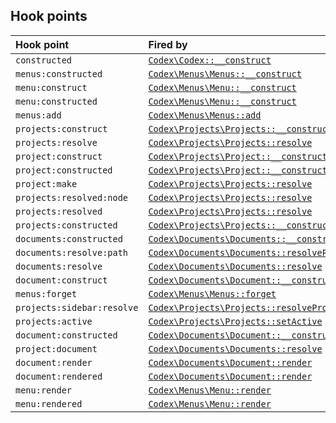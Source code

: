 <!---
title: Hooks
subtitle: Develop
-->


## Hook points

| Hook point                       | Fired by                                                                                                                         |
|:---------------------------------|:---------------------------------------------------------------------------------------------------------------------------------|
| `constructed`              | [`Codex\Codex::__construct`](hooks.md#codex:phpdoc:popover:Codex\Codex:__construct)                                                     |
| `menus:constructed`        | [`Codex\Menus\Menus::__construct`](#codex:phpdoc:popover:Codex\Menus\Menus:__construct)                                         |
| `menu:construct`           | [`Codex\Menus\Menu::__construct`](#codex:phpdoc:popover:Codex\Menus\Menu::__construct)                                           |
| `menu:constructed`         | [`Codex\Menus\Menu::__construct`](#codex:phpdoc:popover:Codex\Menus\Menu::__construct)                                           |
| `menus:add`                | [`Codex\Menus\Menus::add`](#codex:phpdoc:popover:Codex\Menus\Menus::add)                                                         |
| `projects:construct`       | [`Codex\Projects\Projects::__construct`](#codex:phpdoc:popover:Codex\Projects\Projects::__construct)                             |
| `projects:resolve`         | [`Codex\Projects\Projects::resolve`](#codex:phpdoc:popover:Codex\Projects\Projects::resolve)                                     |
| `project:construct`        | [`Codex\Projects\Project::__construct`](#codex:phpdoc:popover:Codex\Projects\Project::__construct)                               |
| `project:constructed`      | [`Codex\Projects\Project::__construct`](#codex:phpdoc:popover:Codex\Projects\Project::__construct)                               |
| `project:make`             | [`Codex\Projects\Projects::resolve`](#codex:phpdoc:popover:Codex\Projects\Projects::resolve)                                     |
| `projects:resolved:node`   | [`Codex\Projects\Projects::resolve`](#codex:phpdoc:popover:Codex\Projects\Projects::resolve)                                     |
| `projects:resolved`        | [`Codex\Projects\Projects::resolve`](#codex:phpdoc:popover:Codex\Projects\Projects::resolve)                                     |
| `projects:constructed`     | [`Codex\Projects\Projects::__construct`](#codex:phpdoc:popover:Codex\Projects\Projects::__construct)                             |
| `documents:constructed`    | [`Codex\Documents\Documents::__construct`](#codex:phpdoc:popover:Codex\Documents\Documents::__construct)                         |
| `documents:resolve:path`   | [`Codex\Documents\Documents::resolvePathName`](#codex:phpdoc:popover:Codex\Documents\Documents::resolvePathName)                 |
| `documents:resolve`        | [`Codex\Documents\Documents::resolve`](#codex:phpdoc:popover:Codex\Documents\Documents::resolve)                                 |
| `document:construct`       | [`Codex\Documents\Document::__construct`](#codex:phpdoc:popover:Codex\Documents\Document::__construct)                           |
| `menus:forget`             | [`Codex\Menus\Menus::forget`](#codex:phpdoc:popover:Codex\Menus\Menus::forget)                                                   |
| `projects:sidebar:resolve` | [`Codex\Projects\Projects::resolveProjectSidebarMenu`](#codex:phpdoc:popover:Codex\Projects\Projects::resolveProjectSidebarMenu) |
| `projects:active`          | [`Codex\Projects\Projects::setActive`](#codex:phpdoc:popover:Codex\Projects\Projects::setActive)                                 |
| `document:constructed`     | [`Codex\Documents\Document::__construct`](#codex:phpdoc:popover:Codex\Documents\Document::__construct)                           |
| `project:document`         | [`Codex\Documents\Documents::resolve`](#codex:phpdoc:popover:Codex\Documents\Documents::resolve)                                 |
| `document:render`          | [`Codex\Documents\Document::render`](#codex:phpdoc:popover:Codex\Documents\Document::render)                                     |
| `document:rendered`        | [`Codex\Documents\Document::render`](#codex:phpdoc:popover:Codex\Documents\Document::render)                                     |
| `menu:render`              | [`Codex\Menus\Menu::render`](#codex:phpdoc:popover:Codex\Menus\Menu::render)                                                     |
| `menu:rendered`            | [`Codex\Menus\Menu::render`](#codex:phpdoc:popover:Codex\Menus\Menu::render)                                                     |
